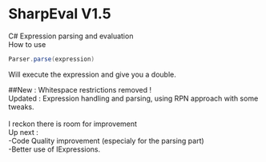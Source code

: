 # SharpEval V1.5
C# Expression parsing and evaluation<br>
How to use
```C#
Parser.parse(expression)
```
Will execute the expression and give you a double.


##New : Whitespace restrictions removed ! <br>
Updated : Expression handling and parsing, using RPN approach with some tweaks.<br>
<br>
I reckon there is room for improvement<br>
Up next :<br>
  -Code Quality improvement (especialy for the parsing part)<br>
  -Better use of IExpressions.
  
